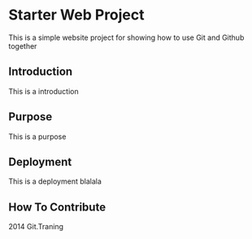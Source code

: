 # Starter Web Project
This is a simple website project for showing how to use Git and Github together
## Introduction
This is a introduction
## Purpose
This is a purpose
## Deployment
This is a deployment blalala
## How To Contribute

2014 Git.Traning
